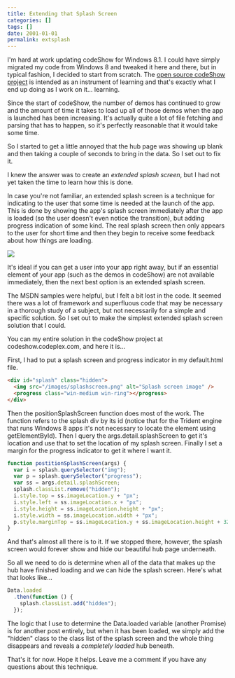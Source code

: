 ```yaml
---
title: Extending that Splash Screen
categories: []
tags: []
date: 2001-01-01
permalink: extsplash
---
```


I'm hard at work updating codeShow for Windows 8.1\. I could have simply migrated my code from Windows 8 and tweaked it here and there, but in typical fashion, I decided to start from scratch. The [open source codeShow project](http://codeshow.codeplex.com/SourceControl/latest) is intended as an instrument of learning and that's exactly what I end up doing as I work on it... learning.

Since the start of codeShow, the number of demos has continued to grow and the amount of time it takes to load up all of those demos when the app is launched has been increasing. It's actually quite a lot of file fetching and parsing that has to happen, so it's perfectly reasonable that it would take some time.

So I started to get a little annoyed that the hub page was showing up blank and then taking a couple of seconds to bring in the data. So I set out to fix it.

I knew the answer was to create an _extended splash screen_, but I had not yet taken the time to learn how this is done.

In case you're not familiar, an extended splash screen is a technique for indicating to the user that some time is needed at the launch of the app. This is done by showing the app's splash screen immediately after the app is loaded (so the user doesn't even notice the transition), but adding progress indication of some kind. The real splash screen then only appears to the user for short time and then they begin to receive some feedback about how things are loading.

![](http://codefoster.blob.core.windows.net/site/image/45d11fd950c4448c9b15c96b0986c516/extsplash_01_1.png)

It's ideal if you can get a user into your app right away, but if an essential element of your app (such as the demos in codeShow) are not available immediately, then the next best option is an extended splash screen.

The MSDN samples were helpful, but I felt a bit lost in the code. It seemed there was a lot of framework and superfluous code that may be necessary in a thorough study of a subject, but not necessarily for a simple and specific solution. So I set out to make the simplest extended splash screen solution that I could.

You can my entire solution in the codeShow project at codeshow.codeplex.com, and here it is... 

First, I had to put a splash screen and progress indicator in my default.html file.

``` html
<div id="splash" class="hidden">
  <img src="/images/splashscreen.png" alt="Splash screen image" />
  <progress class="win-medium win-ring"></progress>
</div>
```

Then the positionSplashScreen function does most of the work. The function refers to the splash div by its id (notice that for the Trident engine that runs Windows 8 apps it's not necessary to locate the element using getElementById). Then I query the args.detail.splashScreen to get it's location and use that to set the location of my splash screen. Finally I set a margin for the progress indicator to get it where I want it.

``` js
function postitionSplashScreen(args) {
  var i = splash.querySelector("img");
  var p = splash.querySelector("progress");
  var ss = args.detail.splashScreen;
  splash.classList.remove("hidden");
  i.style.top = ss.imageLocation.y + "px";
  i.style.left = ss.imageLocation.x + "px";
  i.style.height = ss.imageLocation.height + "px";
  i.style.width = ss.imageLocation.width + "px";
  p.style.marginTop = ss.imageLocation.y + ss.imageLocation.height + 32 + "px";
}
```

And that's almost all there is to it. If we stopped there, however, the splash screen would forever show and hide our beautiful hub page underneath.

So all we need to do is determine when all of the data that makes up the hub have finished loading and we can hide the splash screen. Here's what that looks like...

``` js
Data.loaded
  .then(function () {
    splash.classList.add("hidden");
  });
```

The logic that I use to determine the Data.loaded variable (another Promise) is for another post entirely, but when it has been loaded, we simply add the "hidden" class to the class list of the splash screen and the whole thing disappears and reveals a _completely loaded_ hub beneath.

That's it for now. Hope it helps. Leave me a comment if you have any questions about this technique.
